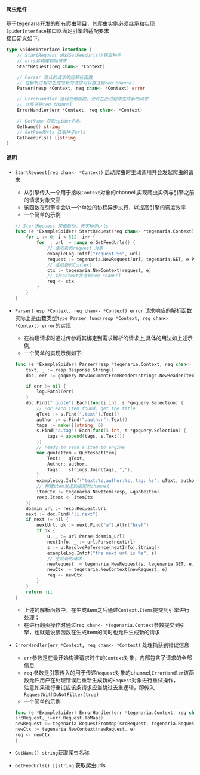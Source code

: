 #### 爬虫组件
基于tegenaria开发的所有爬虫项目，其爬虫实例必须继承和实现```SpiderInterface```接口以满足引擎的适配要求  
接口定义如下:
```go
type SpiderInterface interface {
	// StartRequest 通过GetFeedUrls()获取种子
	// urls并构建初始请求
	StartRequest(req chan<- *Context)

	// Parser 默认的请求响应解析函数
	// 在解析过程中生成的新的请求可以推送到req channel
	Parser(resp *Context, req chan<- *Context) error

	// ErrorHandler 错误处理函数，允许在此过程中生成新的请求
	// 并推送到req channel
	ErrorHandler(err *Context, req chan<- *Context)

	// GetName 获取spider名称
	GetName() string
	// GetFeedUrls 获取种子urls
	GetFeedUrls() []string
}
```
#### 说明  

- ```StartRequest(req chan<- *Context)```  启动爬虫时主动调用并会发起爬虫的请求
    - 从引擎传入一个用于接收`Context`对象的channel,实现爬虫实例与引擎之前的请求对象交互  
    - 该函数在引擎中会以一个单独的协程异步执行，以提高引擎的调度效率
    - 一个简单的示例
    ```go
    // StartRequest 爬虫启动，请求种子urls
    func (e *ExampleSpider) StartRequest(req chan<- *tegenaria.Context) {
    	for i := 0; i < 512; i++ {
    		for _, url := range e.GetFeedUrls() {
    			// 生成新的request 对象
    			exampleLog.Infof("request %s", url)
    			request := tegenaria.NewRequest(url, tegenaria.GET, e.Parser)
    			// 生成新的Context
    			ctx := tegenaria.NewContext(request, e)
    			// 将context发送到req channel
    			req <- ctx
    		}
    	}
    }
    ```

- ```Parser(resp *Context, req chan<- *Context) error``` 请求响应的解析函数实际上是函数类型```type Parser func(resp *Context, req chan<- *Context) error```的实现
    - 在构建请求时通过传参将其绑定到需求解析的请求上,具体的用法如上述示例,  
    - 一个简单的实现示例如下:
    ```go
    func (e *ExampleSpider) Parser(resp *tegenaria.Context, req chan<- *tegenaria.Context) error {
    	text, _ := resp.Response.String()
    	doc, err := goquery.NewDocumentFromReader(strings.NewReader(text))
    
    	if err != nil {
    		log.Fatal(err)
    	}
    	doc.Find(".quote").Each(func(i int, s *goquery.Selection) {
    		// For each item found, get the title
    		qText := s.Find(".text").Text()
    		author := s.Find(".author").Text()
    		tags := make([]string, 0)
    		s.Find("a.tag").Each(func(i int, s *goquery.Selection) {
    			tags = append(tags, s.Text())
    		})
    		// ready to send a item to engine
    		var quoteItem = QuotesbotItem{
    			Text:   qText,
    			Author: author,
    			Tags:   strings.Join(tags, ","),
    		}
    		exampleLog.Infof("text:%s,author:%s, tag: %s", qText, author, tags)
    		// 构建item发送到指定的channel
    		itemCtx := tegenaria.NewItem(resp, &quoteItem)
    		resp.Items <- itemCtx
    	})
    	doamin_url := resp.Request.Url
    	next := doc.Find("li.next")
    	if next != nil {
    		nextUrl, ok := next.Find("a").Attr("href")
    		if ok {
    			u, _ := url.Parse(doamin_url)
    			nextInfo, _ := url.Parse(nextUrl)
    			s := u.ResolveReference(nextInfo).String()
    			exampleLog.Infof("the next url is %s", s)
    			// 生成新的请求
    			newRequest := tegenaria.NewRequest(s, tegenaria.GET, e.Parser)
    			newCtx := tegenaria.NewContext(newRequest, e)
    			req <- newCtx
    		}
    	}
    	return nil
    }
    ```

    - 上述的解析函数中，在生成item之后通过```Context.Items```提交到引擎进行处理；  
    - 在进行翻页操作时通过```req chan<- *tegenaria.Context```参数提交到引擎，也就是说该函数在生成item的同时也允许生成新的请求  

- ```ErrorHandler(err *Context, req chan<- *Context)``` 处理捕获到错误信息
    - ```err```参数是在最开始构建请求时生的```Context```对象，内部包含了请求的全部信息
    - ```req``` 参数是引擎传入的用于传递```Request```对象的channel,`ErrorHandler`该函数允许用户在处理错误后重新生成新的`Request`对象进行重试操作，  
    注意如果进行重试应该条请求应当跳过去重逻辑，即传入`RequestWithDoNotFilter(true)`   
    - 一个简单的示例  
    ```go
    func (e *ExampleSpider) ErrorHandler(err *tegenaria.Context, req chan<- *tegenaria.Context) {
	srcRequest,_:=err.Request.ToMap()
	newRequest := tegenaria.RequestFromMap(srcRequest, tegenaria.RequestWithDoNotFilter(true))
	newCtx := tegenaria.NewContext(newRequest, e)
	req <- newCtx
    }
    ```

- ```GetName() string```获取爬虫名称  

- ```GetFeedUrls() []string``` 获取爬虫urls